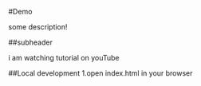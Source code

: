 #Demo

some description!

##subheader

i am watching tutorial on youTube

##Local development
1.open index.html in your browser